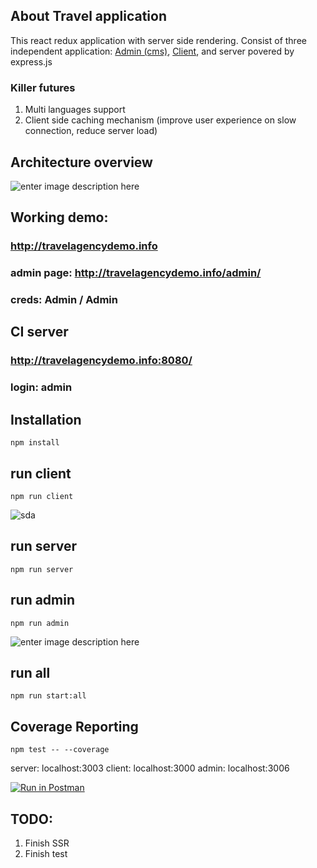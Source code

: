 ## About Travel application
This react redux application with server side rendering. Consist of three independent application: [Admin (cms)](http://travelagencydemo.info/admin), [Client](http://travelagencydemo.info/), and server povered by express.js
### Killer futures

 1. Multi languages support
 2. Client side caching mechanism (improve user experience on slow connection, reduce server load)

## Architecture overview
![enter image description here](https://qshark-moving.com/wp-content/uploads/2017/11/Untitled-Diagram.jpg)

## Working demo: 
### http://travelagencydemo.info
### admin page: http://travelagencydemo.info/admin/
### creds: Admin / Admin

## CI server
### http://travelagencydemo.info:8080/
### login: admin


## Installation

    npm install
## run client

    npm run client
 ![sda](https://qshark-moving.com/wp-content/uploads/2017/11/Google-Chrome-Flat-Browser.jpg)
   
 
## run server

    npm run server
## run admin
    npm run admin
![enter image description here](https://qshark-moving.com/wp-content/uploads/2017/11/Google-Chrome-Flat-Browser-client.jpg)
## run all
	npm run start:all
## Coverage Reporting

    npm test -- --coverage

    

server: localhost:3003
client: localhost:3000
admin: localhost:3006

[![Run in Postman](https://run.pstmn.io/button.svg)](https://app.getpostman.com/run-collection/b856677e09fd48689fa1#?env%5BtravelAgency%5D=W3siZW5hYmxlZCI6dHJ1ZSwia2V5IjoidXJsIiwidmFsdWUiOiJodHRwOi8vbG9jYWxob3N0OjMwMDMiLCJ0eXBlIjoidGV4dCJ9LHsiZW5hYmxlZCI6dHJ1ZSwia2V5IjoidG9rZW4iLCJ2YWx1ZSI6ImV5SjBlWEFpT2lKS1YxUWlMQ0poYkdjaU9pSklVekkxTmlKOS5leUp6ZFdJaU9pSmZaR0Z6Y0c5cE1UTXlZWE5rYVhCaGMyc2lMQ0pwWVhRaU9qRTFNREV4TlRJME56RTBPRFY5LnB1SVJOSGpvTzVjTjhwdGRhRWlFWWlDdC1HdXlyazZjakJrRGxzdTFYRGMiLCJ0eXBlIjoidGV4dCJ9LHsiZW5hYmxlZCI6dHJ1ZSwia2V5IjoidG91cklkIiwidmFsdWUiOiI1OTc5YzFhOGEwZDAwYjRlYmM5NDNiMWMiLCJ0eXBlIjoidGV4dCJ9XQ==)

## TODO:
1. Finish SSR
2. Finish test

 

